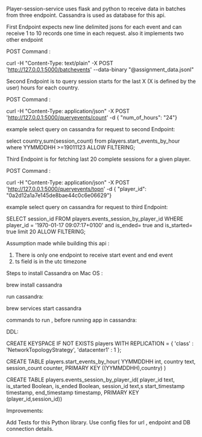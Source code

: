 Player-session-service uses flask and python to receive data in batches from three endpoint. Cassandra is used as database for this api.

First Endpoint expects new line delimited jsons for each event and can receive 1 to 10 records one time in each request.  also it implements two other endpoint

POST Command :

curl -H "Content-Type: text/plain" -X POST 'http://127.0.0.1:5000/batchevents' --data-binary "@assignment_data.jsonl"


Second Endpoint is to query session starts for the last X (X is defined by the user) hours for each country.

POST Command :

curl -H "Content-Type: application/json" -X POST 'http://127.0.0.1:5000/queryevents/count' -d { "num_of_hours": "24"}

example select query on cassandra for request to second Endpoint:  

select country,sum(session_count) from players.start_events_by_hour where YYMMDDHH >=19011123  ALLOW FILTERING;


Third Endpoint is for fetching last 20 complete sessions for a given player.

POST Command :

curl -H "Content-Type: application/json" -X POST 'http://127.0.0.1:5000/queryevents/topn' -d { "player_id": "0a2d12a1a7e145de8bae44c0c6e06629"}

example select query on cassandra for request to third Endpoint: 

SELECT session_id FROM players.events_session_by_player_id WHERE player_id = '1970-01-17 09:07:17+0100' and is_ended= true and is_started= true limit 20 ALLOW FILTERING;


Assumption made while building this api :

1. There is only one endpoint to receive start event and end event
2. ts field is in the utc timezone


Steps to install Cassandra on Mac OS :

brew install cassandra

run cassandra:

brew services start cassandra

commands to run , before running app in cassandra:

DDL:

CREATE KEYSPACE IF NOT EXISTS players WITH REPLICATION = { 'class' : 'NetworkTopologyStrategy', 'datacenter1' : 1 };

CREATE TABLE players.start_events_by_hour(
   YYMMDDHH int,
   country text,
   session_count counter,
   PRIMARY KEY ((YYMMDDHH),country)
   )

CREATE TABLE players.events_session_by_player_id(
   player_id text,
   is_started Boolean,
   is_ended Boolean,
   session_id text,s
   start_timestamp timestamp,
   end_timestamp timestamp,
   PRIMARY KEY (player_id,session_id))


Improvements:

Add Tests for this Python library.
Use config files for url , endpoint and DB connection details.

